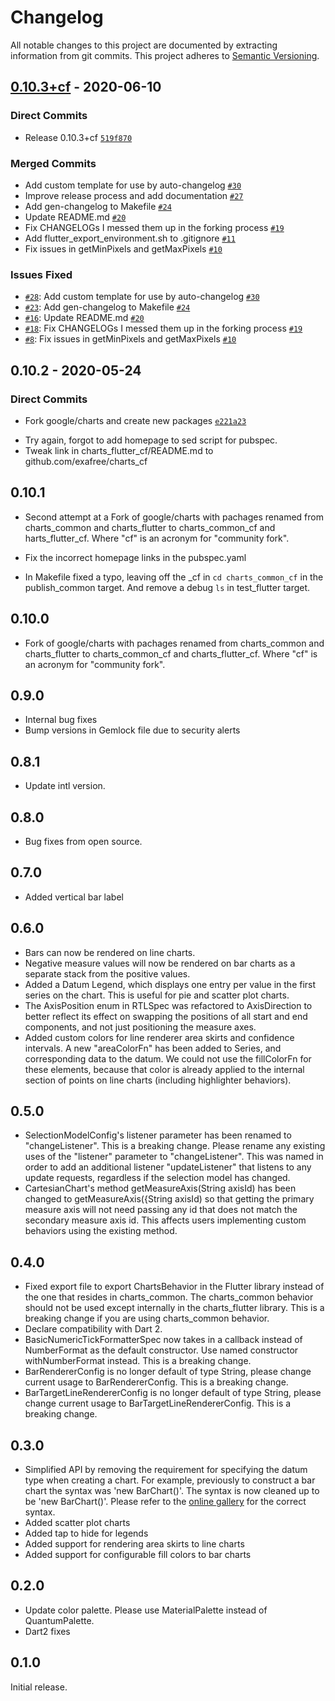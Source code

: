 # Changelog

All notable changes to this project are documented by extracting
information from git commits.  This project adheres to [Semantic Versioning](https://semver.org/spec/v2.0.0.html).

## [0.10.3+cf](https://github.com/exafree/charts_cf/compare/0.10.2...0.10.3+cf) - 2020-06-10

### Direct Commits

- Release 0.10.3+cf [`519f870`](https://github.com/exafree/charts_cf/commit/519f8709cb1bf3e290c0d5017b63587b1a14d139)

### Merged Commits

- Add custom template for use by auto-changelog [`#30`](https://github.com/exafree/charts_cf/pull/30)
- Improve release process and add documentation [`#27`](https://github.com/exafree/charts_cf/pull/27)
- Add gen-changelog to Makefile [`#24`](https://github.com/exafree/charts_cf/pull/24)
- Update README.md [`#20`](https://github.com/exafree/charts_cf/pull/20)
- Fix CHANGELOGs I messed them up in the forking process [`#19`](https://github.com/exafree/charts_cf/pull/19)
- Add flutter_export_environment.sh to .gitignore [`#11`](https://github.com/exafree/charts_cf/pull/11)
- Fix issues in getMinPixels and getMaxPixels [`#10`](https://github.com/exafree/charts_cf/pull/10)

### Issues Fixed

- [`#28`](https://github.com/exafree/charts_cf/issues/28): Add custom template for use by auto-changelog [`#30`](https://github.com/exafree/charts_cf/pull/30)
- [`#23`](https://github.com/exafree/charts_cf/issues/23): Add gen-changelog to Makefile [`#24`](https://github.com/exafree/charts_cf/pull/24)
- [`#16`](https://github.com/exafree/charts_cf/issues/16): Update README.md [`#20`](https://github.com/exafree/charts_cf/pull/20)
- [`#18`](https://github.com/exafree/charts_cf/issues/18): Fix CHANGELOGs I messed them up in the forking process [`#19`](https://github.com/exafree/charts_cf/pull/19)
- [`#8`](https://github.com/exafree/charts_cf/issues/8): Fix issues in getMinPixels and getMaxPixels [`#10`](https://github.com/exafree/charts_cf/pull/10)

## 0.10.2 - 2020-05-24

### Direct Commits

- Fork google/charts and create new packages [`e221a23`](https://github.com/exafree/charts_cf/commit/e221a234916508431db96aeea16114b9a5866ba2)
* Try again, forgot to add homepage to sed script for pubspec.
* Tweak link in charts_flutter_cf/README.md to github.com/exafree/charts_cf

## 0.10.1
* Second attempt at a Fork of google/charts with pachages renamed
  from charts_common and charts_flutter to charts_common_cf and
harts_flutter_cf. Where "cf" is an acronym for "community fork".

* Fix the incorrect homepage links in the pubspec.yaml
* In Makefile fixed a typo, leaving off the _cf in `cd charts_common_cf`
  in the publish_common target. And remove a debug `ls` in test_flutter target.

## 0.10.0
* Fork of google/charts with pachages renamed from charts_common
  and charts_flutter to charts_common_cf and charts_flutter_cf.
  Where "cf" is an acronym for "community fork".

## 0.9.0
* Internal bug fixes
* Bump versions in Gemlock file due to security alerts

## 0.8.1
* Update intl version.

## 0.8.0
* Bug fixes from open source.

## 0.7.0
* Added vertical bar label

## 0.6.0
* Bars can now be rendered on line charts.
* Negative measure values will now be rendered on bar charts as a separate stack from the positive
values.
* Added a Datum Legend, which displays one entry per value in the first series on the chart. This is
 useful for pie and scatter plot charts.
* The AxisPosition enum in RTLSpec was refactored to AxisDirection to better reflect its effect on
swapping the positions of all start and end components, and not just positioning the measure axes.
* Added custom colors for line renderer area skirts and confidence intervals. A new "areaColorFn"
has been added to Series, and corresponding data to the datum. We could not use the fillColorFn for
these elements, because that color is already applied to the internal section of points on line
charts (including highlighter behaviors).

## 0.5.0
* SelectionModelConfig's listener parameter has been renamed to "changeListener". This is a breaking
change. Please rename any existing uses of the "listener" parameter to "changeListener". This was
named in order to add an additional listener "updateListener" that listens to any update requests,
regardless if the selection model has changed.
* CartesianChart's method getMeasureAxis(String axisId) has been changed to
getMeasureAxis({String axisId) so that getting the primary measure axis will not need passing any id
that does not match the secondary measure axis id. This affects users implementing custom behaviors
using the existing method.

## 0.4.0
* Fixed export file to export ChartsBehavior in the Flutter library instead of the one that resides
in charts_common. The charts_common behavior should not be used except internally in the
charts_flutter library. This is a breaking change if you are using charts_common behavior.
* Declare compatibility with Dart 2.
* BasicNumericTickFormatterSpec now takes in a callback instead of NumberFormat as the default
constructor. Use named constructor withNumberFormat instead. This is a breaking change.
* BarRendererConfig is no longer default of type String, please change current usage to
BarRendererConfig<String>. This is a breaking change.
* BarTargetLineRendererConfig is no longer default of type String, please change current usage to
BarTargetLineRendererConfig<String>. This is a breaking change.

## 0.3.0
* Simplified API by removing the requirement for specifying the datum type when creating a chart.
For example, previously to construct a bar chart the syntax was 'new BarChart<MyDatumType>()'.
The syntax is now cleaned up to be 'new BarChart()'. Please refer to the
[online gallery](https://google.github.io/charts/flutter/gallery.html) for the correct syntax.
* Added scatter plot charts
* Added tap to hide for legends
* Added support for rendering area skirts to line charts
* Added support for configurable fill colors to bar charts

## 0.2.0

* Update color palette. Please use MaterialPalette instead of QuantumPalette.
* Dart2 fixes

## 0.1.0

Initial release.
